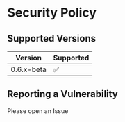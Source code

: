 # Security Policy

## Supported Versions

| Version      | Supported          |
| ------------ | ------------------ |
| 0.6.x-beta   | :white_check_mark: |

## Reporting a Vulnerability

Please open an Issue
